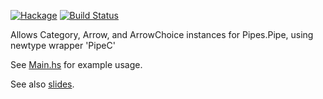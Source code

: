 [![Hackage](https://img.shields.io/hackage/v/pipes-category.svg)](https://hackage.haskell.org/package/pipes-category)
[![Build Status](https://secure.travis-ci.org/louispan/pipes-category.png?branch=master)](http://travis-ci.org/louispan/pipes-category)

Allows Category, Arrow, and ArrowChoice instances for Pipes.Pipe, using newtype wrapper 'PipeC'

See [Main.hs](app/Main.hs) for example usage.

See also [slides](http://www.slideshare.net/LouisPan3/composable-widgets-with-reactive-pipes).